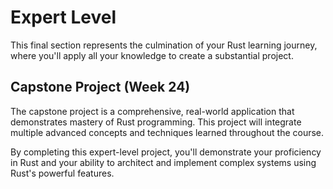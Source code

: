 # Expert Level

This final section represents the culmination of your Rust learning journey, where you'll apply all your knowledge to create a substantial project.

## Capstone Project (Week 24)

The capstone project is a comprehensive, real-world application that demonstrates mastery of Rust programming. This project will integrate multiple advanced concepts and techniques learned throughout the course.

By completing this expert-level project, you'll demonstrate your proficiency in Rust and your ability to architect and implement complex systems using Rust's powerful features.
